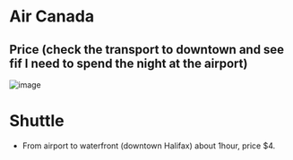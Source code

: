 # Air Canada
## Price (check the transport to downtown and see fif I need to spend the night at the airport)
![image](https://github.com/Lin2xdd/Journy-Into-Exile/assets/72551770/9688a47b-dd2a-4c85-979d-5cf4cf06fb27)


# Shuttle
- From airport to waterfront (downtown Halifax) about 1hour, price $4.

